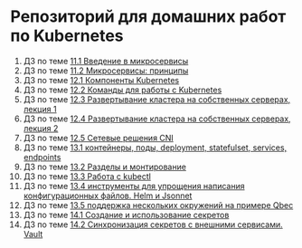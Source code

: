 # Репозиторий для домашних работ по Kubernetes
1. ДЗ по теме [11.1 Введение в микросервисы](https://github.com/Protosuv/kubernetes_homework/tree/master/11.1 "11.1 Введение в микросервисы")
2. ДЗ по теме [11.2 Микросервисы: принципы](https://github.com/Protosuv/kubernetes_homework/tree/master/11.2 "11.2 Микросервисы: принципы")
3. ДЗ по теме [12.1 Компоненты Kubernetes](https://github.com/Protosuv/kubernetes_homework/tree/master/12.1 "12.1 Компоненты Kubernetes")
4. ДЗ по теме [12.2 Команды для работы с Kubernetes](https://github.com/Protosuv/kubernetes_homework/tree/master/12.2 "12.2 Команды для работы с Kubernetes")
5. ДЗ по теме [12.3 Развертывание кластера на собственных серверах, лекция 1](https://github.com/Protosuv/kubernetes_homework/tree/master/12.3 "12.3 Развертывание кластера на собственных серверах, лекция 1")
6. ДЗ по теме [12.4 Развертывание кластера на собственных серверах, лекция 2](https://github.com/Protosuv/kubernetes_homework/tree/master/12.4 "12.4 Развертывание кластера на собственных серверах, лекция 2")
7. ДЗ по теме [12.5 Сетевые решения CNI](https://github.com/Protosuv/kubernetes_homework/tree/master/12.5 "12.5 Сетевые решения CNI")
8. ДЗ по теме [13.1 контейнеры, поды, deployment, statefulset, services, endpoints](https://github.com/Protosuv/kubernetes_homework/tree/master/13.1 "13.1 контейнеры, поды, deployment, statefulset, services, endpoints")
9. ДЗ по теме [13.2 Разделы и монтирование](https://github.com/Protosuv/kubernetes_homework/tree/master/13.2 "13.2 Разделы и монтирование")
10. ДЗ по теме [13.3 Работа с kubectl](https://github.com/Protosuv/kubernetes_homework/tree/master/13.3 "13.3 Работа с kubectl")
11. ДЗ по теме [13.4 инструменты для упрощения написания конфигурационных файлов. Helm и Jsonnet](https://github.com/Protosuv/kubernetes_homework/tree/master/13.4 "13.4 инструменты для упрощения написания конфигурационных файлов. Helm и Jsonnet")
12. ДЗ по теме [13.5 поддержка нескольких окружений на примере Qbec](https://github.com/Protosuv/kubernetes_homework/tree/master/13.5 "13.5 поддержка нескольких окружений на примере Qbec")
13. ДЗ по теме [14.1 Создание и использование секретов](https://github.com/Protosuv/kubernetes_homework/tree/master/14.1 "14.1 Создание и использование секретов")
14. ДЗ по теме [14.2 Синхронизация секретов с внешними сервисами. Vault](https://github.com/Protosuv/kubernetes_homework/tree/master/14.2 "14.2 Синхронизация секретов с внешними сервисами. Vault")

